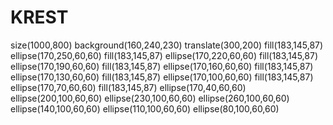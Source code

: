 # KREST
size(1000,800)
background(160,240,230)
translate(300,200)
fill(183,145,87)
ellipse(170,250,60,60)
fill(183,145,87)
ellipse(170,220,60,60)
fill(183,145,87)
ellipse(170,190,60,60)
fill(183,145,87)
ellipse(170,160,60,60)
fill(183,145,87)
ellipse(170,130,60,60)
fill(183,145,87)
ellipse(170,100,60,60)
fill(183,145,87)
ellipse(170,70,60,60)
fill(183,145,87)
ellipse(170,40,60,60)
ellipse(200,100,60,60)
ellipse(230,100,60,60)
ellipse(260,100,60,60)
ellipse(140,100,60,60)
ellipse(110,100,60,60)
ellipse(80,100,60,60)
